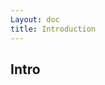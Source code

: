 ```yaml
---
Layout: doc
title: Introduction
---
```


## Intro

<v-card text="This mod is an unofficial port of the Champions mod for Minecraft the version above 1.18.2. This version is currently under limited testing and may contain bugs."></v-card>